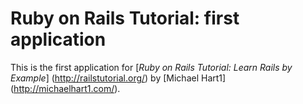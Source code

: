 # Ruby on Rails Tutorial: first application

This is the first application for [*Ruby on Rails Tutorial: Learn Rails by
Example*] (http://railstutorial.org/) by [Michael Hart1]
(http://michaelhart1.com/).

